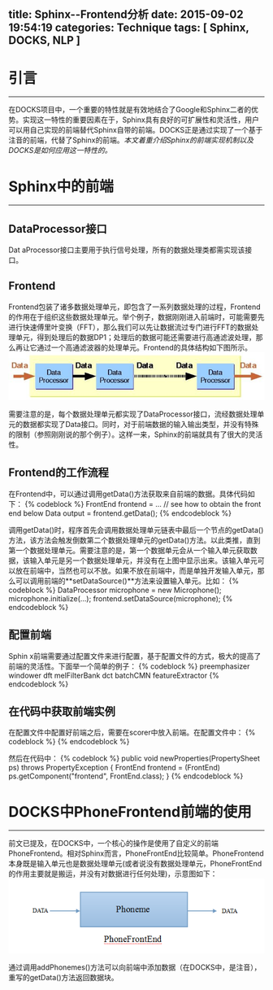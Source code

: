 title: Sphinx--Frontend分析
date: 2015-09-02 19:54:19
categories: Technique
tags: [ Sphinx, DOCKS, NLP ]
---

# 引言
---
在DOCKS项目中，一个重要的特性就是有效地结合了Google和Sphinx二者的优势。实现这一特性的重要因素在于，Sphinx具有良好的可扩展性和灵活性，用户可以用自己实现的前端替代Sphinx自带的前端。DOCKS正是通过实现了一个基于注音的前端，代替了Sphinx的前端。*本文着重介绍Sphinx的前端实现机制以及DOCKS是如何应用这一特性的。*

# Sphinx中的前端
---

## DataProcessor接口
Dat aProcessor接口主要用于执行信号处理，所有的数据处理类都需实现该接口。

## Frontend
Frontend包装了诸多数据处理单元，即包含了一系列数据处理的过程，Frontend的作用在于组织这些数据处理单元。举个例子，数据刚刚进入前端时，可能需要先进行快速傅里叶变换（FFT），那么我们可以先让数据流过专门进行FFT的数据处理单元，得到处理后的数据DP1；处理后的数据可能还需要进行高通滤波处理，那么再让它通过一个高通滤波器的处理单元。Frontend的具体结构如下图所示。
![Sphinx4 frontend](/img/frontend.jpg)

需要注意的是，每个数据处理单元都实现了DataProcessor接口，流经数据处理单元的数据都实现了Data接口。同时，对于前端数据的输入输出类型，并没有特殊的限制（参照刚刚说的那个例子）。这样一来，Sphinx的前端就具有了很大的灵活性。

## Frontend的工作流程
在Frontend中，可以通过调用getData()方法获取来自前端的数据。具体代码如下：
{% codeblock %}
FrontEnd frontend = ... // see how to obtain the front end below 
Data output = frontend.getData();
{% endcodeblock %}

调用getData()时，程序首先会调用数据处理单元链表中最后一个节点的getData()方法，该方法会触发倒数第二个数据处理单元的getData()方法。以此类推，直到第一个数据处理单元。需要注意的是，第一个数据单元会从一个输入单元获取数据，该输入单元是另一个数据处理单元，并没有在上图中显示出来。该输入单元可以放在前端中，当然也可以不放。如果不放在前端中，而是单独开发输入单元，那么可以调用前端的**setDataSource()**方法来设置输入单元。比如：
{% codeblock %}
	DataProcessor microphone = new Microphone(); 
	microphone.initialize(...); 
	frontend.setDataSource(microphone);
{% endcodeblock %}

## 配置前端
Sphin x前端需要通过配置文件来进行配置，基于配置文件的方式，极大的提高了前端的灵活性。下面举一个简单的例子：
{% codeblock %}
<component name="mfcFrontEnd" type="edu.cmu.sphinx.frontend.FrontEnd">
<propertylist name="pipeline">
<item>preemphasizer</item>
<item>windower</item>
<item>dft</item>
<item>melFilterBank</item>
<item>dct</item>
<item>batchCMN</item>
<item>featureExtractor</item>
</propertylist>
</component>
<component name="preemphasizer" type="edu.cmu.sphinx.frontend.filter.Preemphasizer"/>
<component name="windower" type="edu.cmu.sphinx.frontend.window.RaisedCosineWindower"/>
<component name="dft" type="edu.cmu.sphinx.frontend.transform.DiscreteFourierTransform"/>
<component name="melFilterBank" type="edu.cmu.sphinx.frontend.frequencywarp.MelFrequencyFilterBank"/>
<component name="dct" type="edu.cmu.sphinx.frontend.transform.DiscreteCosineTransform"/>
<component name="batchCMN" type="edu.cmu.sphinx.frontend.feature.BatchCMN"/>
<component name="featureExtractor" type="edu.cmu.sphinx.frontend.feature.DeltasFeatureExtractor"/>
{% endcodeblock %}

## 在代码中获取前端实例
在配置文件中配置好前端之后，需要在scorer中放入前端。在配置文件中：
{% codeblock %}
	<component name="scorer" type="edu.cmu.sphinx.decoder.scorer.SimpleAcousticScorer">
	<property name="frontend" value="mfcFrontEnd"/>
	</component>
{% endcodeblock %}

然后在代码中：
{% codeblock %}
	public void newProperties(PropertySheet ps) throws PropertyException {
		FrontEnd frontend = (FrontEnd) ps.getComponent("frontend", FrontEnd.class);
	}
{% endcodeblock %}
 
# DOCKS中PhoneFrontend前端的使用
---
前文已提及，在DOCKS中，一个核心的操作是使用了自定义的前端PhoneFrontend。相对Sphinx而言，PhoneFrontEnd比较简单。PhoneFrontend本身既是输入单元也是数据处理单元(或者说没有数据处理单元，PhoneFrontEnd的作用主要就是搬运，并没有对数据进行任何处理)，示意图如下：
![phonefrontend](/img/phonefrontend.png)

通过调用addPhonemes()方法可以向前端中添加数据（在DOCKS中，是注音），重写的getData()方法返回数据块。
